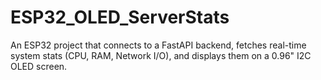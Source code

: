 # ESP32_OLED_ServerStats
An ESP32 project that connects to a FastAPI backend, fetches real-time system stats (CPU, RAM, Network I/O), and displays them on a 0.96" I2C OLED screen.
